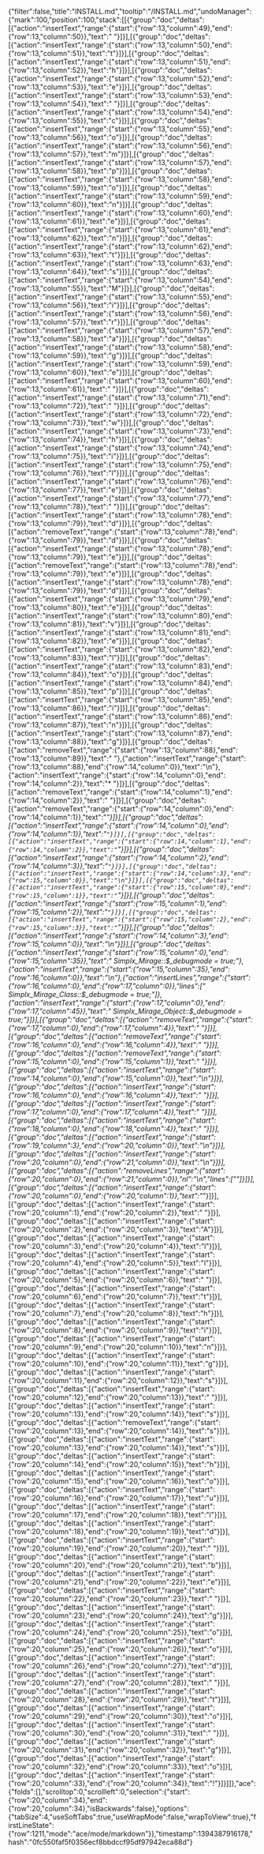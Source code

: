{"filter":false,"title":"INSTALL.md","tooltip":"/INSTALL.md","undoManager":{"mark":100,"position":100,"stack":[[{"group":"doc","deltas":[{"action":"insertText","range":{"start":{"row":13,"column":49},"end":{"row":13,"column":50}},"text":" "}]}],[{"group":"doc","deltas":[{"action":"insertText","range":{"start":{"row":13,"column":50},"end":{"row":13,"column":51}},"text":"t"}]}],[{"group":"doc","deltas":[{"action":"insertText","range":{"start":{"row":13,"column":51},"end":{"row":13,"column":52}},"text":"h"}]}],[{"group":"doc","deltas":[{"action":"insertText","range":{"start":{"row":13,"column":52},"end":{"row":13,"column":53}},"text":"e"}]}],[{"group":"doc","deltas":[{"action":"insertText","range":{"start":{"row":13,"column":53},"end":{"row":13,"column":54}},"text":" "}]}],[{"group":"doc","deltas":[{"action":"insertText","range":{"start":{"row":13,"column":54},"end":{"row":13,"column":55}},"text":"c"}]}],[{"group":"doc","deltas":[{"action":"insertText","range":{"start":{"row":13,"column":55},"end":{"row":13,"column":56}},"text":"o"}]}],[{"group":"doc","deltas":[{"action":"insertText","range":{"start":{"row":13,"column":56},"end":{"row":13,"column":57}},"text":"m"}]}],[{"group":"doc","deltas":[{"action":"insertText","range":{"start":{"row":13,"column":57},"end":{"row":13,"column":58}},"text":"p"}]}],[{"group":"doc","deltas":[{"action":"insertText","range":{"start":{"row":13,"column":58},"end":{"row":13,"column":59}},"text":"o"}]}],[{"group":"doc","deltas":[{"action":"insertText","range":{"start":{"row":13,"column":59},"end":{"row":13,"column":60}},"text":"n"}]}],[{"group":"doc","deltas":[{"action":"insertText","range":{"start":{"row":13,"column":60},"end":{"row":13,"column":61}},"text":"e"}]}],[{"group":"doc","deltas":[{"action":"insertText","range":{"start":{"row":13,"column":61},"end":{"row":13,"column":62}},"text":"n"}]}],[{"group":"doc","deltas":[{"action":"insertText","range":{"start":{"row":13,"column":62},"end":{"row":13,"column":63}},"text":"t"}]}],[{"group":"doc","deltas":[{"action":"insertText","range":{"start":{"row":13,"column":63},"end":{"row":13,"column":64}},"text":"s"}]}],[{"group":"doc","deltas":[{"action":"insertText","range":{"start":{"row":13,"column":54},"end":{"row":13,"column":55}},"text":"M"}]}],[{"group":"doc","deltas":[{"action":"insertText","range":{"start":{"row":13,"column":55},"end":{"row":13,"column":56}},"text":"i"}]}],[{"group":"doc","deltas":[{"action":"insertText","range":{"start":{"row":13,"column":56},"end":{"row":13,"column":57}},"text":"r"}]}],[{"group":"doc","deltas":[{"action":"insertText","range":{"start":{"row":13,"column":57},"end":{"row":13,"column":58}},"text":"a"}]}],[{"group":"doc","deltas":[{"action":"insertText","range":{"start":{"row":13,"column":58},"end":{"row":13,"column":59}},"text":"g"}]}],[{"group":"doc","deltas":[{"action":"insertText","range":{"start":{"row":13,"column":59},"end":{"row":13,"column":60}},"text":"e"}]}],[{"group":"doc","deltas":[{"action":"insertText","range":{"start":{"row":13,"column":60},"end":{"row":13,"column":61}},"text":" "}]}],[{"group":"doc","deltas":[{"action":"insertText","range":{"start":{"row":13,"column":71},"end":{"row":13,"column":72}},"text":" "}]}],[{"group":"doc","deltas":[{"action":"insertText","range":{"start":{"row":13,"column":72},"end":{"row":13,"column":73}},"text":"w"}]}],[{"group":"doc","deltas":[{"action":"insertText","range":{"start":{"row":13,"column":73},"end":{"row":13,"column":74}},"text":"h"}]}],[{"group":"doc","deltas":[{"action":"insertText","range":{"start":{"row":13,"column":74},"end":{"row":13,"column":75}},"text":"i"}]}],[{"group":"doc","deltas":[{"action":"insertText","range":{"start":{"row":13,"column":75},"end":{"row":13,"column":76}},"text":"l"}]}],[{"group":"doc","deltas":[{"action":"insertText","range":{"start":{"row":13,"column":76},"end":{"row":13,"column":77}},"text":"e"}]}],[{"group":"doc","deltas":[{"action":"insertText","range":{"start":{"row":13,"column":77},"end":{"row":13,"column":78}},"text":" "}]}],[{"group":"doc","deltas":[{"action":"insertText","range":{"start":{"row":13,"column":78},"end":{"row":13,"column":79}},"text":"d"}]}],[{"group":"doc","deltas":[{"action":"removeText","range":{"start":{"row":13,"column":78},"end":{"row":13,"column":79}},"text":"d"}]}],[{"group":"doc","deltas":[{"action":"insertText","range":{"start":{"row":13,"column":78},"end":{"row":13,"column":79}},"text":"e"}]}],[{"group":"doc","deltas":[{"action":"removeText","range":{"start":{"row":13,"column":78},"end":{"row":13,"column":79}},"text":"e"}]}],[{"group":"doc","deltas":[{"action":"insertText","range":{"start":{"row":13,"column":78},"end":{"row":13,"column":79}},"text":"d"}]}],[{"group":"doc","deltas":[{"action":"insertText","range":{"start":{"row":13,"column":79},"end":{"row":13,"column":80}},"text":"e"}]}],[{"group":"doc","deltas":[{"action":"insertText","range":{"start":{"row":13,"column":80},"end":{"row":13,"column":81}},"text":"v"}]}],[{"group":"doc","deltas":[{"action":"insertText","range":{"start":{"row":13,"column":81},"end":{"row":13,"column":82}},"text":"e"}]}],[{"group":"doc","deltas":[{"action":"insertText","range":{"start":{"row":13,"column":82},"end":{"row":13,"column":83}},"text":"l"}]}],[{"group":"doc","deltas":[{"action":"insertText","range":{"start":{"row":13,"column":83},"end":{"row":13,"column":84}},"text":"o"}]}],[{"group":"doc","deltas":[{"action":"insertText","range":{"start":{"row":13,"column":84},"end":{"row":13,"column":85}},"text":"p"}]}],[{"group":"doc","deltas":[{"action":"insertText","range":{"start":{"row":13,"column":85},"end":{"row":13,"column":86}},"text":"i"}]}],[{"group":"doc","deltas":[{"action":"insertText","range":{"start":{"row":13,"column":86},"end":{"row":13,"column":87}},"text":"n"}]}],[{"group":"doc","deltas":[{"action":"insertText","range":{"start":{"row":13,"column":87},"end":{"row":13,"column":88}},"text":"g"}]}],[{"group":"doc","deltas":[{"action":"removeText","range":{"start":{"row":13,"column":88},"end":{"row":13,"column":89}},"text":" "},{"action":"insertText","range":{"start":{"row":13,"column":88},"end":{"row":14,"column":0}},"text":"\n"},{"action":"insertText","range":{"start":{"row":14,"column":0},"end":{"row":14,"column":2}},"text":"* "}]}],[{"group":"doc","deltas":[{"action":"removeText","range":{"start":{"row":14,"column":1},"end":{"row":14,"column":2}},"text":" "}]}],[{"group":"doc","deltas":[{"action":"removeText","range":{"start":{"row":14,"column":0},"end":{"row":14,"column":1}},"text":"*"}]}],[{"group":"doc","deltas":[{"action":"insertText","range":{"start":{"row":14,"column":0},"end":{"row":14,"column":1}},"text":"`"}]}],[{"group":"doc","deltas":[{"action":"insertText","range":{"start":{"row":14,"column":1},"end":{"row":14,"column":2}},"text":"`"}]}],[{"group":"doc","deltas":[{"action":"insertText","range":{"start":{"row":14,"column":2},"end":{"row":14,"column":3}},"text":"`"}]}],[{"group":"doc","deltas":[{"action":"insertText","range":{"start":{"row":14,"column":3},"end":{"row":15,"column":0}},"text":"\n"}]}],[{"group":"doc","deltas":[{"action":"insertText","range":{"start":{"row":15,"column":0},"end":{"row":15,"column":1}},"text":"`"}]}],[{"group":"doc","deltas":[{"action":"insertText","range":{"start":{"row":15,"column":1},"end":{"row":15,"column":2}},"text":"`"}]}],[{"group":"doc","deltas":[{"action":"insertText","range":{"start":{"row":15,"column":2},"end":{"row":15,"column":3}},"text":"`"}]}],[{"group":"doc","deltas":[{"action":"insertText","range":{"start":{"row":14,"column":3},"end":{"row":15,"column":0}},"text":"\n"}]}],[{"group":"doc","deltas":[{"action":"insertText","range":{"start":{"row":15,"column":0},"end":{"row":15,"column":35}},"text":" Simplx_Mirage::$_debugmode = true;"},{"action":"insertText","range":{"start":{"row":15,"column":35},"end":{"row":16,"column":0}},"text":"\n"},{"action":"insertLines","range":{"start":{"row":16,"column":0},"end":{"row":17,"column":0}},"lines":["    Simplx_Mirage_Class::$_debugmode = true;"]},{"action":"insertText","range":{"start":{"row":17,"column":0},"end":{"row":17,"column":45}},"text":"    Simplx_Mirage_Object::$_debugmode = true;"}]}],[{"group":"doc","deltas":[{"action":"removeText","range":{"start":{"row":17,"column":0},"end":{"row":17,"column":4}},"text":"    "}]}],[{"group":"doc","deltas":[{"action":"removeText","range":{"start":{"row":16,"column":0},"end":{"row":16,"column":4}},"text":"    "}]}],[{"group":"doc","deltas":[{"action":"removeText","range":{"start":{"row":15,"column":0},"end":{"row":15,"column":1}},"text":" "}]}],[{"group":"doc","deltas":[{"action":"insertText","range":{"start":{"row":14,"column":0},"end":{"row":15,"column":0}},"text":"\n"}]}],[{"group":"doc","deltas":[{"action":"insertText","range":{"start":{"row":16,"column":0},"end":{"row":16,"column":4}},"text":"    "}]}],[{"group":"doc","deltas":[{"action":"insertText","range":{"start":{"row":17,"column":0},"end":{"row":17,"column":4}},"text":"    "}]}],[{"group":"doc","deltas":[{"action":"insertText","range":{"start":{"row":18,"column":0},"end":{"row":18,"column":4}},"text":"    "}]}],[{"group":"doc","deltas":[{"action":"insertText","range":{"start":{"row":19,"column":3},"end":{"row":20,"column":0}},"text":"\n"}]}],[{"group":"doc","deltas":[{"action":"insertText","range":{"start":{"row":20,"column":0},"end":{"row":21,"column":0}},"text":"\n"}]}],[{"group":"doc","deltas":[{"action":"removeLines","range":{"start":{"row":20,"column":0},"end":{"row":21,"column":0}},"nl":"\n","lines":[""]}]}],[{"group":"doc","deltas":[{"action":"insertText","range":{"start":{"row":20,"column":0},"end":{"row":20,"column":1}},"text":"*"}]}],[{"group":"doc","deltas":[{"action":"insertText","range":{"start":{"row":20,"column":1},"end":{"row":20,"column":2}},"text":" "}]}],[{"group":"doc","deltas":[{"action":"insertText","range":{"start":{"row":20,"column":2},"end":{"row":20,"column":3}},"text":"A"}]}],[{"group":"doc","deltas":[{"action":"insertText","range":{"start":{"row":20,"column":3},"end":{"row":20,"column":4}},"text":"l"}]}],[{"group":"doc","deltas":[{"action":"insertText","range":{"start":{"row":20,"column":4},"end":{"row":20,"column":5}},"text":"l"}]}],[{"group":"doc","deltas":[{"action":"insertText","range":{"start":{"row":20,"column":5},"end":{"row":20,"column":6}},"text":" "}]}],[{"group":"doc","deltas":[{"action":"insertText","range":{"start":{"row":20,"column":6},"end":{"row":20,"column":7}},"text":"t"}]}],[{"group":"doc","deltas":[{"action":"insertText","range":{"start":{"row":20,"column":7},"end":{"row":20,"column":8}},"text":"h"}]}],[{"group":"doc","deltas":[{"action":"insertText","range":{"start":{"row":20,"column":8},"end":{"row":20,"column":9}},"text":"i"}]}],[{"group":"doc","deltas":[{"action":"insertText","range":{"start":{"row":20,"column":9},"end":{"row":20,"column":10}},"text":"n"}]}],[{"group":"doc","deltas":[{"action":"insertText","range":{"start":{"row":20,"column":10},"end":{"row":20,"column":11}},"text":"g"}]}],[{"group":"doc","deltas":[{"action":"insertText","range":{"start":{"row":20,"column":11},"end":{"row":20,"column":12}},"text":"s"}]}],[{"group":"doc","deltas":[{"action":"insertText","range":{"start":{"row":20,"column":12},"end":{"row":20,"column":13}},"text":" "}]}],[{"group":"doc","deltas":[{"action":"insertText","range":{"start":{"row":20,"column":13},"end":{"row":20,"column":14}},"text":"s"}]}],[{"group":"doc","deltas":[{"action":"removeText","range":{"start":{"row":20,"column":13},"end":{"row":20,"column":14}},"text":"s"}]}],[{"group":"doc","deltas":[{"action":"insertText","range":{"start":{"row":20,"column":13},"end":{"row":20,"column":14}},"text":"s"}]}],[{"group":"doc","deltas":[{"action":"insertText","range":{"start":{"row":20,"column":14},"end":{"row":20,"column":15}},"text":"h"}]}],[{"group":"doc","deltas":[{"action":"insertText","range":{"start":{"row":20,"column":15},"end":{"row":20,"column":16}},"text":"o"}]}],[{"group":"doc","deltas":[{"action":"insertText","range":{"start":{"row":20,"column":16},"end":{"row":20,"column":17}},"text":"u"}]}],[{"group":"doc","deltas":[{"action":"insertText","range":{"start":{"row":20,"column":17},"end":{"row":20,"column":18}},"text":"l"}]}],[{"group":"doc","deltas":[{"action":"insertText","range":{"start":{"row":20,"column":18},"end":{"row":20,"column":19}},"text":"d"}]}],[{"group":"doc","deltas":[{"action":"insertText","range":{"start":{"row":20,"column":19},"end":{"row":20,"column":20}},"text":" "}]}],[{"group":"doc","deltas":[{"action":"insertText","range":{"start":{"row":20,"column":20},"end":{"row":20,"column":21}},"text":"b"}]}],[{"group":"doc","deltas":[{"action":"insertText","range":{"start":{"row":20,"column":21},"end":{"row":20,"column":22}},"text":"e"}]}],[{"group":"doc","deltas":[{"action":"insertText","range":{"start":{"row":20,"column":22},"end":{"row":20,"column":23}},"text":" "}]}],[{"group":"doc","deltas":[{"action":"insertText","range":{"start":{"row":20,"column":23},"end":{"row":20,"column":24}},"text":"g"}]}],[{"group":"doc","deltas":[{"action":"insertText","range":{"start":{"row":20,"column":24},"end":{"row":20,"column":25}},"text":"o"}]}],[{"group":"doc","deltas":[{"action":"insertText","range":{"start":{"row":20,"column":25},"end":{"row":20,"column":26}},"text":"o"}]}],[{"group":"doc","deltas":[{"action":"insertText","range":{"start":{"row":20,"column":26},"end":{"row":20,"column":27}},"text":"d"}]}],[{"group":"doc","deltas":[{"action":"insertText","range":{"start":{"row":20,"column":27},"end":{"row":20,"column":28}},"text":" "}]}],[{"group":"doc","deltas":[{"action":"insertText","range":{"start":{"row":20,"column":28},"end":{"row":20,"column":29}},"text":"t"}]}],[{"group":"doc","deltas":[{"action":"insertText","range":{"start":{"row":20,"column":29},"end":{"row":20,"column":30}},"text":"o"}]}],[{"group":"doc","deltas":[{"action":"insertText","range":{"start":{"row":20,"column":30},"end":{"row":20,"column":31}},"text":" "}]}],[{"group":"doc","deltas":[{"action":"insertText","range":{"start":{"row":20,"column":31},"end":{"row":20,"column":32}},"text":"g"}]}],[{"group":"doc","deltas":[{"action":"insertText","range":{"start":{"row":20,"column":32},"end":{"row":20,"column":33}},"text":"o"}]}],[{"group":"doc","deltas":[{"action":"insertText","range":{"start":{"row":20,"column":33},"end":{"row":20,"column":34}},"text":"!"}]}]]},"ace":{"folds":[],"scrolltop":0,"scrollleft":0,"selection":{"start":{"row":20,"column":34},"end":{"row":20,"column":34},"isBackwards":false},"options":{"tabSize":4,"useSoftTabs":true,"useWrapMode":false,"wrapToView":true},"firstLineState":{"row":1211,"mode":"ace/mode/markdown"}},"timestamp":1394387916178,"hash":"0fc550faf5f0356ecf8bbdccf95df97942eca88d"}